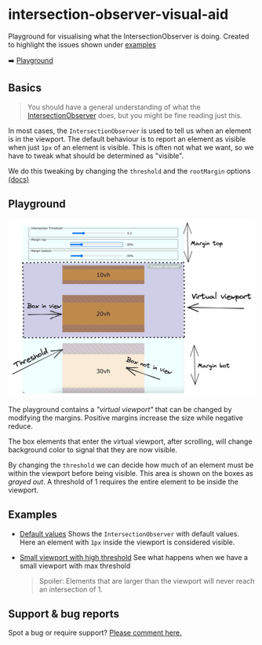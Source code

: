 # intersection-observer-visual-aid

Playground for visualising what the IntersectionObserver is doing. Created to highlight the issues shown under [examples](#examples)

➡️ [Playground](https://anderscan.github.io/intersection-observer-visual-aid/?marginTop=-40&marginBot=-40&threshold=0.2)

## Basics

> You should have a general understanding of what the [IntersectionObserver](https://developer.mozilla.org/en-US/docs/Web/API/Intersection_Observer_API) does, but you might be fine reading just this.

In most cases, the `IntersectionObserver` is used to tell us when an element is in the viewport. The default behaviour is to report an element as visible when just `1px` of an element is visible. This is often not what we want, so we have to tweak what should be determined as "visible".

We do this tweaking by changing the `threshold` and the `rootMargin` options [(docs)](https://developer.mozilla.org/en-US/docs/Web/API/Intersection_Observer_API#rootmargin)

## Playground

![screenshot of playground](/screenshot.png)

The playground contains a _"virtual viewport"_ that can be changed by modifying the margins. Positive margins increase the size while negative reduce.

The box elements that enter the virtual viewport, after scrolling, will change background color to signal that they are now visible.

By changing the `threshold` we can decide how much of an element must be within the viewport before being visible. This area is shown on the boxes as _grayed out_. A threshold of 1 requires the entire element to be inside the viewport.

## Examples

- [Default values](https://anderscan.github.io/intersection-observer-visual-aid/?marginTop=0&marginBot=0&threshold=0)
  Shows the `IntersectionObserver` with default values. Here an element with `1px` inside the viewport is considered visible.

- [Small viewport with high threshold](https://anderscan.github.io/intersection-observer-visual-aid/?marginTop=-40&marginBot=-40&threshold=1)
  See what happens when we have a small viewport with max threshold
  > Spoiler: Elements that are larger than the viewport will never reach an intersection of 1.

## Support & bug reports

Spot a bug or require support? [Please comment here.](https://www.youtube.com/watch?v=dQw4w9WgXcQ)
